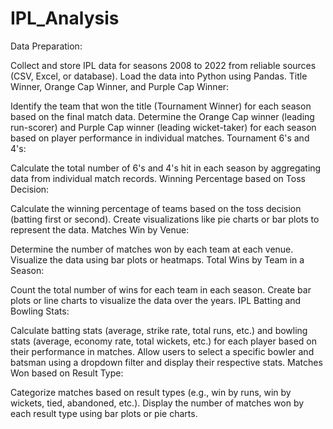 # IPL_Analysis



Data Preparation:

Collect and store IPL data for seasons 2008 to 2022 from reliable sources (CSV, Excel, or database).
Load the data into Python using Pandas.
Title Winner, Orange Cap Winner, and Purple Cap Winner:

Identify the team that won the title (Tournament Winner) for each season based on the final match data.
Determine the Orange Cap winner (leading run-scorer) and Purple Cap winner (leading wicket-taker) for each season based on player performance in individual matches.
Tournament 6's and 4's:

Calculate the total number of 6's and 4's hit in each season by aggregating data from individual match records.
Winning Percentage based on Toss Decision:

Calculate the winning percentage of teams based on the toss decision (batting first or second).
Create visualizations like pie charts or bar plots to represent the data.
Matches Win by Venue:

Determine the number of matches won by each team at each venue.
Visualize the data using bar plots or heatmaps.
Total Wins by Team in a Season:

Count the total number of wins for each team in each season.
Create bar plots or line charts to visualize the data over the years.
IPL Batting and Bowling Stats:

Calculate batting stats (average, strike rate, total runs, etc.) and bowling stats (average, economy rate, total wickets, etc.) for each player based on their performance in matches.
Allow users to select a specific bowler and batsman using a dropdown filter and display their respective stats.
Matches Won based on Result Type:

Categorize matches based on result types (e.g., win by runs, win by wickets, tied, abandoned, etc.).
Display the number of matches won by each result type using bar plots or pie charts.

